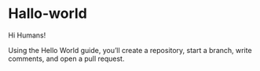 # Hallo-world

Hi Humans!

Using the Hello World guide, you’ll create a repository, start a branch, write comments, and open a pull request.
